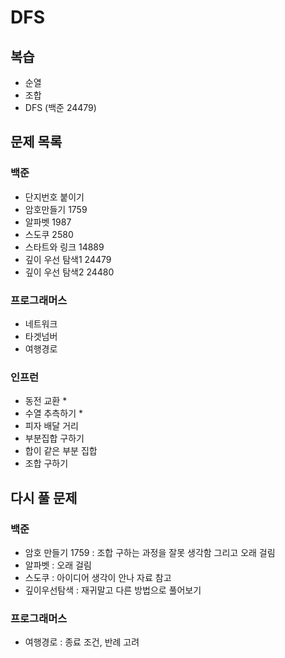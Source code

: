 # DFS

## 복습
- 순열
- 조합
- DFS (백준 24479)

## 문제 목록
### 백준
- 단지번호 붙이기 
- 암호만들기 1759
- 알파벳 1987
- 스도쿠 2580
- 스타트와 링크 14889
- 깊이 우선 탐색1 24479
- 깊이 우선 탐색2 24480

### 프로그래머스
- 네트워크
- 타겟넘버
- 여행경로

### 인프런
- 동전 교환 *
- 수열 추측하기 *
- 피자 배달 거리 
- 부분집합 구하기 
- 합이 같은 부분 집합 
- 조합 구하기

## 다시 풀 문제
### 백준
- 암호 만들기 1759 : 조합 구하는 과정을 잘못 생각함 그리고 오래 걸림
- 알파벳 : 오래 걸림
- 스도쿠 : 아이디어 생각이 안나 자료 참고
- 깊이우선탐색 : 재귀말고 다른 방법으로 풀어보기
### 프로그래머스
- 여행경로 : 종료 조건, 반례 고려